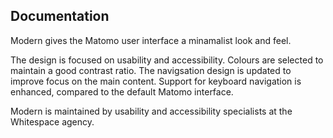 ## Documentation

Modern gives the Matomo user interface a minamalist look and feel.

The design is focused on usability and accessibility. Colours are selected to maintain a good contrast ratio. The navigsation design is updated to improve focus on the main content. Support for keyboard navigation is enhanced, compared to the default Matomo interface.

Modern is maintained by usability and accessibility specialists at the Whitespace agency.
